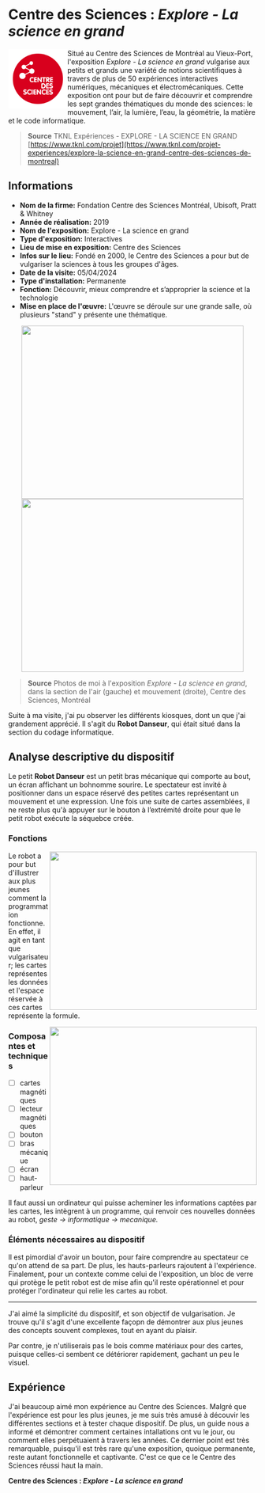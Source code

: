 # Centre des Sciences : *Explore - La science en grand*

<img align="left" width="120" height="120" src="media/logo.png">

Situé au Centre des Sciences de Montréal au Vieux-Port, l'exposition *Explore - La science en grand* vulgarise aux petits et grands une variété de notions scientifiques à travers de plus de 50 expériences interactives numériques, mécaniques et électromécaniques. Cette exposition ont pour but de faire découvrir et comprendre les sept grandes thématiques du monde des sciences: le mouvement, l’air, la lumière, l’eau, la géométrie, la matière et le code informatique.

> **Source** TKNL Expériences - EXPLORE - LA SCIENCE EN GRAND [https://www.tknl.com/projet](https://www.tknl.com/projet-experiences/explore-la-science-en-grand-centre-des-sciences-de-montreal)

## Informations

- **Nom de la firme:** Fondation Centre des Sciences Montréal, Ubisoft, Pratt & Whitney
- **Année de réalisation:** 2019
- **Nom de l'exposition:** Explore - La science en grand
- **Type d'exposition:** Interactives
- **Lieu de mise en exposition:** Centre des Sciences
- **Infos sur le lieu:** Fondé en 2000, le Centre des Sciences a pour but de vulgariser la sciences à tous les groupes d'âges.
- **Date de la visite:** 05/04/2024
- **Type d'installation:** Permanente
- **Fonction:** Découvrir, mieux comprendre et s’approprier la science et la technologie
- **Mise en place de l'œuvre:** L'œuvre se déroule sur une grande salle, où plusieurs "stand" y présente une thématique.

<div align="center">
 <img align="top" width="450" height="350" src="media/plafond.png">
 <img align="top" width="450" height="350" src="media/interaction.png">
</div>

> **Source** Photos de moi à l'exposition *Explore - La science en grand*, dans la section de l'air (gauche) et mouvement (droite), Centre des Sciences, Montréal

Suite à ma visite, j'ai pu observer les différents kiosques, dont un que j'ai grandement apprécié. Il s'agit du **Robot Danseur**, qui était situé dans la section du codage informatique. 

## Analyse descriptive du dispositif

Le petit **Robot Danseur** est un petit bras mécanique qui comporte au bout, un écran affichant un bohnomme sourire. Le spectateur est invité à positionner dans un espace réservé des petites cartes représentant un mouvement et une expression. Une fois une suite de cartes assemblées, il ne reste plus qu'à appuyer sur le bouton à l’extrémité droite pour que le petit robot exécute la séquebce créée.

### Fonctions

<img align="right" width="420" height="320" src="media/robot_danseur_ecran.png">

Le robot a pour but d'illustrer aux plus jeunes comment la programmation fonctionne. En effet, il agit en tant que vulgarisateur; les cartes représentes les données et l'espace réservée à ces cartes représente la formule.

<img align="right" width="420" height="320" src="media/robot_danseur_cartes.png">

### Composantes et techniques
- [ ] cartes magnétiques
- [ ] lecteur magnétiques
- [ ] bouton
- [ ] bras mécanique
- [ ] écran
- [ ] haut-parleur

Il faut aussi un ordinateur qui puisse acheminer les informations captées par les cartes, les intègrent à un programme, qui renvoir ces nouvelles données au robot, *geste -> informatique -> mecanique.*

### Éléments nécessaires au dispositif 

Il est pimordial d'avoir un bouton, pour faire comprendre au spectateur ce qu'on attend de sa part. De plus, les hauts-parleurs rajoutent à l'expérience. Finalement, pour un contexte comme celui de l'exposition, un bloc de verre qui protège le petit robot est de mise afin qu'il reste opérationnel et pour protéger l'ordinateur qui relie les cartes au robot.

---------------------------------------------------------------------

J'ai aimé la simplicité du dispositif, et son objectif de vulgarisation. Je trouve qu'il s'agit d'une excellente façopn de démontrer aux plus jeunes des concepts souvent complexes, tout en ayant du plaisir.

Par contre, je n'utiliserais pas le bois comme matériaux pour des cartes, puisque celles-ci sembent ce détériorer rapidement, gachant un peu le visuel.

## Expérience 

J'ai beaucoup aimé mon expérience au Centre des Sciences. Malgré que l'expérience est pour les plus jeunes, je me suis très amusé à découvir les différentes sections et à tester chaque dispositif. De plus, un guide nous a informé et démontrer comment certaines intallations ont vu le jour, ou comment elles perpétuaient à travers les années. Ce dernier point est très remarquable, puisqu'il est très rare qu'une exposition, quoique permanente, reste autant fonctionnelle et captivante. C'est ce que ce le Centre des Sciences réussi haut la main.

**Centre des Sciences : *Explore - La science en grand***
